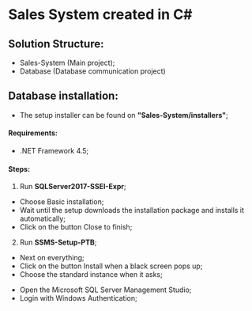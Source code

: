 # Sales System created in C#

## Solution Structure:
- Sales-System (Main project);
- Database (Database communication project)

## Database installation:
- The setup installer can be found on <b>"Sales-System/installers"</b>;

#### Requirements:
- .NET Framework 4.5;

#### Steps:
1. Run <b>SQLServer2017-SSEI-Expr</b>;
  - Choose Basic installation;
  - Wait until the setup downloads the installation package and installs it automatically;
  - Click on the button Close to finish;


2. Run <b>SSMS-Setup-PTB</b>;
  - Next on everything;
  - Click on the button Install when a black screen pops up;
  - Choose the standard instance when it asks;


* Open the Microsoft SQL Server Management Studio;
* Login with Windows Authentication;
